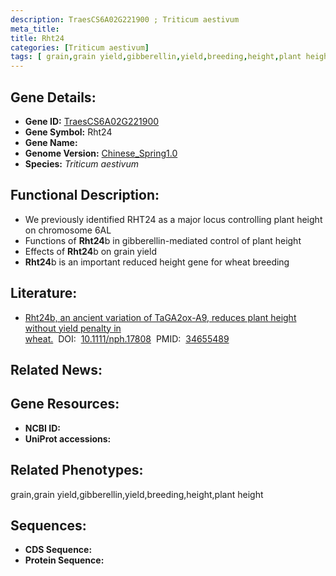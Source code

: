 ```yaml
---
description: TraesCS6A02G221900 ; Triticum aestivum
meta_title:
title: Rht24
categories: [Triticum aestivum]
tags: [ grain,grain yield,gibberellin,yield,breeding,height,plant height ]
---
```


## Gene Details:
- **Gene ID:**	[TraesCS6A02G221900]()
- **Gene Symbol:** Rht24
- **Gene Name:** 
- **Genome Version:** [Chinese_Spring1.0]()
- **Species:** *Triticum aestivum*

## Functional Description:
   - We previously identified RHT24 as a major locus controlling plant height on chromosome 6AL
   - Functions of **Rht24**b in gibberellin-mediated control of plant height
   - Effects of **Rht24**b on grain yield
   - **Rht24**b is an important reduced height gene for wheat breeding

## Literature:
   - [Rht24b, an ancient variation of TaGA2ox-A9, reduces plant height without yield penalty in wheat.]( https://nph.onlinelibrary.wiley.com/doi/10.1111/nph.17808)&nbsp;&nbsp;DOI:&nbsp;&nbsp;[10.1111/nph.17808](https://nph.onlinelibrary.wiley.com/doi/10.1111/nph.17808)&nbsp;&nbsp;PMID:&nbsp;&nbsp;[34655489](https://pubmed.ncbi.nlm.nih.gov/34655489/)

## Related News:

## Gene Resources:
- **NCBI ID:** [](https://www.ncbi.nlm.nih.gov/gene/?term=)
- **UniProt accessions:** [](https://www.uniprot.org/uniprotkb//entry)

## Related Phenotypes:
grain,grain yield,gibberellin,yield,breeding,height,plant height

## Sequences:
- **CDS Sequence:**
- **Protein Sequence:**
